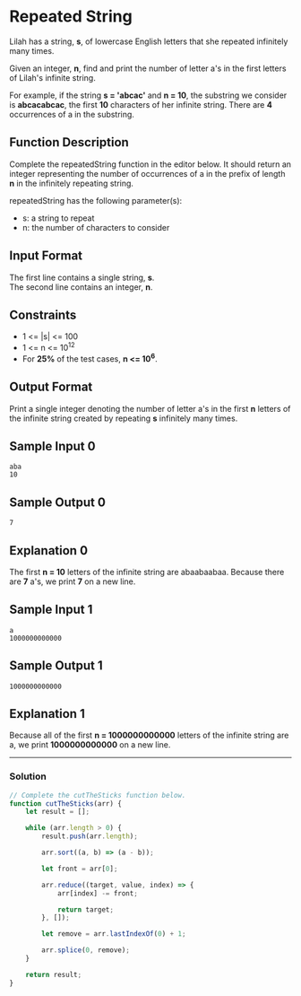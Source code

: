 # Repeated String

Lilah has a string, **s**, of lowercase English letters that she repeated infinitely many times.

Given an integer, **n**, find and print the number of letter a's in the first  letters of Lilah's infinite string.

For example, if the string **s = 'abcac'** and **n = 10**, the substring we consider is **abcacabcac**, the first **10** characters of her infinite string. There are **4** occurrences of a in the substring.

## Function Description

Complete the repeatedString function in the editor below. It should return an integer representing the number of occurrences of a in the prefix of length **n** in the infinitely repeating string.

repeatedString has the following parameter(s):

- s: a string to repeat
- n: the number of characters to consider

## Input Format

The first line contains a single string, **s**. <br/>
The second line contains an integer, **n**.

## Constraints

- 1 <= |s| <= 100
- 1 <= n <= 10<sup>12</sup>
- For **25%** of the test cases, **n <= 10<sup>6</sup>**.

## Output Format

Print a single integer denoting the number of letter a's in the first **n** letters of the infinite string created by repeating **s** infinitely many times.

## Sample Input 0

```
aba
10
```

## Sample Output 0

```
7
```

## Explanation 0

The first **n = 10** letters of the infinite string are abaabaabaa. Because there are **7** a's, we print **7** on a new line.

## Sample Input 1

```
a
1000000000000
```

## Sample Output 1

```
1000000000000
```

## Explanation 1

Because all of the first **n = 1000000000000** letters of the infinite string are a, we print **1000000000000** on a new line.

---

### Solution

```javascript
// Complete the cutTheSticks function below.
function cutTheSticks(arr) {
    let result = [];

    while (arr.length > 0) {
        result.push(arr.length);

        arr.sort((a, b) => (a - b));

        let front = arr[0];

        arr.reduce((target, value, index) => {
            arr[index] -= front;

            return target;
        }, []);

        let remove = arr.lastIndexOf(0) + 1;

        arr.splice(0, remove);
    }

    return result;
}
```